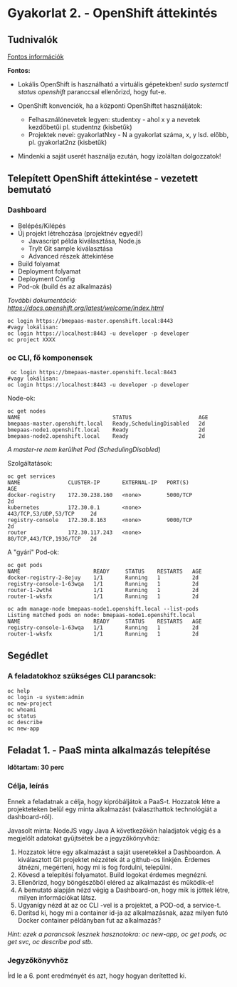 # Gyakorlat 2. - OpenShift áttekintés

## Tudnivalók
[Fontos információk](Tudnivalok.md)

**Fontos:**
- Lokális OpenShift is használható a virtuális gépetekben!
_sudo systemctl status openshift_ paranccsal ellenőrizd, hogy fut-e.

- OpenShift konvenciók, ha a központi OpenShiftet használjátok:
  - Felhasználónevetek legyen: studentxy - ahol x y a nevetek kezdőbetűi pl. studentnz (kisbetűk)
  - Projektek nevei: gyakorlatNxy - N a gyakorlat száma, x, y lsd. előbb, pl. gyakorlat2nz (kisbetűk)
- Mindenki a saját userét használja ezután, hogy izoláltan dolgozzatok!


## Telepített OpenShift áttekintése - vezetett bemutató
### Dashboard
- Belépés/Kilépés
- Új projekt létrehozása (projektnév egyedi!)
  - Javascript példa kiválasztása, Node.js
  - TryIt Git sample kiválasztása
  - Advanced részek áttekintése
- Build folyamat 
- Deployment folyamat
- Deployment Config
- Pod-ok (build és az alkalmazás)

_További dokumentáció: https://docs.openshift.org/latest/welcome/index.html_

```shell
oc login https://bmepaas-master.openshift.local:8443
#vagy lokálisan:
oc login https://localhost:8443 -u developer -p developer
oc project XXXX
```


### oc CLI, fő komponensek
```shell
 oc login https://bmepaas-master.openshift.local:8443    
#vagy lokálisan:
oc login https://localhost:8443 -u developer -p developer
```

Node-ok:
```shell
oc get nodes
NAME                             STATUS                     AGE
bmepaas-master.openshift.local   Ready,SchedulingDisabled   2d
bmepaas-node1.openshift.local    Ready                      2d
bmepaas-node2.openshift.local    Ready                      2d
```
_A master-re nem kerülhet Pod (SchedulingDisabled)_

Szolgáltatások:
```shell
oc get services
NAME               CLUSTER-IP       EXTERNAL-IP   PORT(S)                   AGE
docker-registry    172.30.238.160   <none>        5000/TCP                  2d
kubernetes         172.30.0.1       <none>        443/TCP,53/UDP,53/TCP     2d
registry-console   172.30.8.163     <none>        9000/TCP                  2d
router             172.30.117.243   <none>        80/TCP,443/TCP,1936/TCP   2d
```

A "gyári" Pod-ok:
```shell
oc get pods
NAME                       READY     STATUS    RESTARTS   AGE
docker-registry-2-8ejuy    1/1       Running   1          2d
registry-console-1-63wqa   1/1       Running   1          2d
router-1-2wth4             1/1       Running   1          2d
router-1-wksfx             1/1       Running   1          2d

oc adm manage-node bmepaas-node1.openshift.local --list-pods
Listing matched pods on node: bmepaas-node1.openshift.local
NAME                       READY     STATUS    RESTARTS   AGE
registry-console-1-63wqa   1/1       Running   1          2d
router-1-wksfx             1/1       Running   1          2d

```

## Segédlet

### A feladatokhoz szükséges CLI parancsok:
```shell
oc help
oc login -u system:admin
oc new-project
oc whoami
oc status
oc describe
oc new-app
```

## Feladat 1. - PaaS minta alkalmazás telepítése
**Időtartam: 30 perc**

### Célja, leírás
Ennek a feladatnak a célja, hogy kipróbáljátok a PaaS-t. Hozzatok létre a projekteteken belül egy minta alkalmazást (választhattok technológiát a dashboard-ról).
 
Javasolt minta: NodeJS vagy Java
A következőkön haladjatok végig és a megjelölt adatokat gyűjtsétek be a jegyzőkönyvhöz:

1. Hozzatok létre egy alkalmazást a saját useretekkel a Dashboardon. A kiválasztott Git projektet nézzétek át a github-os linkjén. Érdemes átnézni, megérteni, hogy mi is fog fordulni, települni.
2. Kövesd a telepítési folyamatot. Build logokat érdemes megnézni.
3. Ellenőrizd, hogy böngészőből eléred az alkalmazást és működik-e!
4. A bemutató alapján nézd végig a Dashboard-on, hogy mik is jöttek létre, milyen információkat látsz.
5. Ugyanígy nézd át az oc CLI -vel is a projektet, a POD-od, a service-t.
6. Derítsd ki, hogy mi a container id-ja az alkalmazásnak, azaz milyen futó Docker container példányban fut az alkalmazás?

_Hint: ezek a parancsok lesznek hasznotokra: oc new-app, oc get pods, oc get svc, oc describe pod stb._

### Jegyzőkönyvhöz
Írd le a 6. pont eredményét és azt, hogy hogyan derítetted ki.
